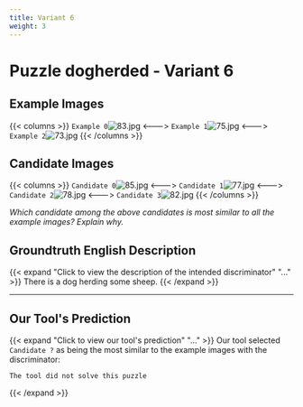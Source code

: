 ```yaml
---
title: Variant 6
weight: 3
---
```


# Puzzle dogherded - Variant 6

## Example Images
{{< columns >}}
`Example 0`![83.jpg](/natscene-data/images/83.jpg)
<--->
`Example 1`![75.jpg](/natscene-data/images/75.jpg)
<--->
`Example 2`![73.jpg](/natscene-data/images/73.jpg)
{{< /columns >}}

## Candidate Images
{{< columns >}}
`Candidate 0`![85.jpg](/natscene-data/images/85.jpg)
<--->
`Candidate 1`![77.jpg](/natscene-data/images/77.jpg)
<--->
`Candidate 2`![78.jpg](/natscene-data/images/78.jpg)
<--->
`Candidate 3`![82.jpg](/natscene-data/images/82.jpg)
{{< /columns >}}

*Which candidate among the above candidates is most similar to all the example images? Explain why.*

## Groundtruth English Description

{{< expand "Click to view the description of the intended discriminator" "..." >}}
There is a dog herding some sheep.
{{< /expand >}}

---



## Our Tool's Prediction

{{< expand "Click to view our tool's prediction" "..." >}}
Our tool selected `Candidate ?` as being the most similar to the example images with the discriminator:
```plaintext
The tool did not solve this puzzle
```
{{< /expand >}}
